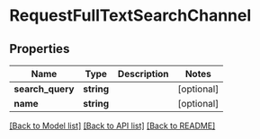 # RequestFullTextSearchChannel

## Properties
Name | Type | Description | Notes
------------ | ------------- | ------------- | -------------
**search_query** | **string** |  | [optional] 
**name** | **string** |  | [optional] 

[[Back to Model list]](../../README.md#documentation-for-models) [[Back to API list]](../../README.md#documentation-for-api-endpoints) [[Back to README]](../../README.md)

